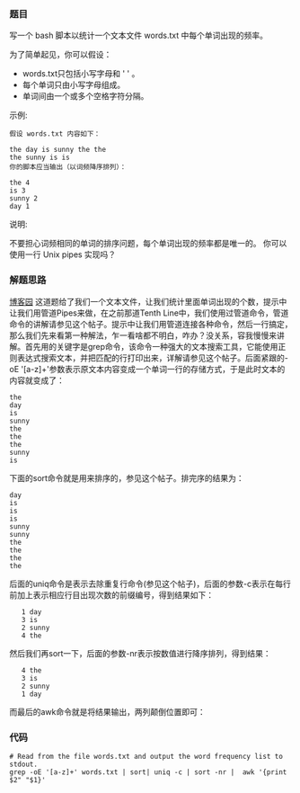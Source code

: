 ### 题目

写一个 bash 脚本以统计一个文本文件 words.txt 中每个单词出现的频率。

为了简单起见，你可以假设：
- words.txt只包括小写字母和 ' ' 。
- 每个单词只由小写字母组成。
- 单词间由一个或多个空格字符分隔。

示例:
```
假设 words.txt 内容如下：

the day is sunny the the
the sunny is is
你的脚本应当输出（以词频降序排列）：

the 4
is 3
sunny 2
day 1
```
说明:

不要担心词频相同的单词的排序问题，每个单词出现的频率都是唯一的。
你可以使用一行 Unix pipes 实现吗？

### 解题思路
[博客园](https://www.cnblogs.com/grandyang/p/5386475.html)
这道题给了我们一个文本文件，让我们统计里面单词出现的个数，提示中让我们用管道Pipes来做，在之前那道Tenth Line中，我们使用过管道命令，管道命令的讲解请参见这个帖子。提示中让我们用管道连接各种命令，然后一行搞定，那么我们先来看第一种解法，乍一看啥都不明白，咋办？没关系，容我慢慢来讲解。首先用的关键字是grep命令，该命令一种强大的文本搜索工具，它能使用正则表达式搜索文本，并把匹配的行打印出来，详解请参见这个帖子。后面紧跟的-oE '[a-z]+'参数表示原文本内容变成一个单词一行的存储方式，于是此时文本的内容就变成了：
```
the
day
is
sunny
the
the
the
sunny
is
```
下面的sort命令就是用来排序的，参见这个帖子。排完序的结果为：
```
day
is
is
is
sunny
sunny
the
the
the
the
```
后面的uniq命令是表示去除重复行命令(参见这个帖子)，后面的参数-c表示在每行前加上表示相应行目出现次数的前缀编号，得到结果如下：
```
   1 day
   3 is
   2 sunny
   4 the
```
然后我们再sort一下，后面的参数-nr表示按数值进行降序排列，得到结果：
```
   4 the
   3 is
   2 sunny
   1 day
```
而最后的awk命令就是将结果输出，两列颠倒位置即可：

### 代码

```
# Read from the file words.txt and output the word frequency list to stdout.
grep -oE '[a-z]+' words.txt | sort| uniq -c | sort -nr |  awk '{print $2" "$1}'
```
